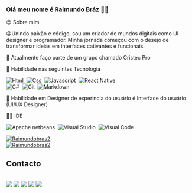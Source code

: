 ### Olá meu nome é Raimundo Bráz 👋🏿

😊 Sobre mim

 😀Unindo paixão e código, sou um criador de mundos digitais como UI designer e programador. Minha jornada começou com o desejo de transformar ideias em interfaces cativantes e funcionais. 

 🔭  Atualmente faço parte de um grupo chamado Cristec Pro

🚀 Habilidade nas seguintes Tecnologia

 ![Html](https://img.shields.io/badge/HTML5-E34F26?style=for-the-badge&logo=html5&logoColor=white)&nbsp; 
![Css](https://img.shields.io/badge/CSS3-1572B6?style=for-the-badge&logo=css3&logoColor=white)&nbsp; 
![Javascript](https://img.shields.io/badge/JavaScript-F7DF1E?style=for-the-badge&logo=javascript&logoColor=black)&nbsp; 
![React Native](https://img.shields.io/badge/React_Native-20232A?style=for-the-badge&logo=react&logoColor=61DAFB)&nbsp;  
![C#](https://img.shields.io/badge/C%23-239120?style=for-the-badge&logo=c-sharp&logoColor=white)&nbsp; 
![Git](https://img.shields.io/badge/GIT-E44C30?style=for-the-badge&logo=git&logoColor=white)&nbsp; 
![Markdown](https://img.shields.io/badge/Markdown-000000?style=for-the-badge&logo=markdown&logoColor=white)&nbsp; 


🎨 Habilidade em Designer de experincia do usuário é  Interface do usuário (UI/UX Designer)

👩‍💻 IDE

![Apache netbeans](https://img.shields.io/badge/apache%20netbeans-1B6AC6?style=for-the-)&nbsp; 
![Visual Studio](https://img.shields.io/badge/Visual_Studio-5C2D91?style=for-the-badge&logo=visual%20studio&logoColor=white)&nbsp; 
![Visual Code](https://img.shields.io/badge/Visual_Studio_Code-0078D4?style=for-the-badge&logo=visual%20studio%20code&logoColor=white)&nbsp; 

[![Raimundobras2](https://github-readme-stats.vercel.app/api?username=Raimundobraz2&show_icons=true&theme=dracula)](https://github.com/Raimundobraz2)
<br>
[![Raimundobras2](https://github-readme-stats.vercel.app/api/top-langs/?username=Raimundobraz2&layout=pie)](https://github.com/anuraghazra/github-readme-stats)
<br>
  ## Contacto
  <div style="display: inline_block"><br>
  <a href = "raimundoquilenguesbras@gmail.com"><img src="https://img.shields.io/badge/-Gmail-%23333?style=for-the-badge&logo=gmail&logoColor=white" target="_blank"></a>
  <a href="https://www.linkedin.com/in/https://www.linkedin.com/in/raimundo-br%C3%A1s-a52812234/" target="_blank"><img src="https://img.shields.io/badge/-LinkedIn-   %230077B5?style=for-the-badge&logo=linkedin&logoColor=white" target="_blank"></a> 
    <a href="https://github.com/Raimundobraz2" target="_blank"><img src="https://img.shields.io/badge/GitHub-100000?style=for-the-badge&logo=github&logoColor=white"></a>
    <a href="https://www.instagram.com/wilson_bras1/" target="_blank"><img src="https://img.shields.io/badge/Instagram-E4405F?style=for-the-badge&logo=instagram&logoColor=white"></a>
     <a href="https://www.behance.net/raimundbrs/" target="_blank"><img src="https://img.shields.io/badge/-Behance-blue?style=for-the-badge&logo=behance&logoColor=white"></a>
  </div>
